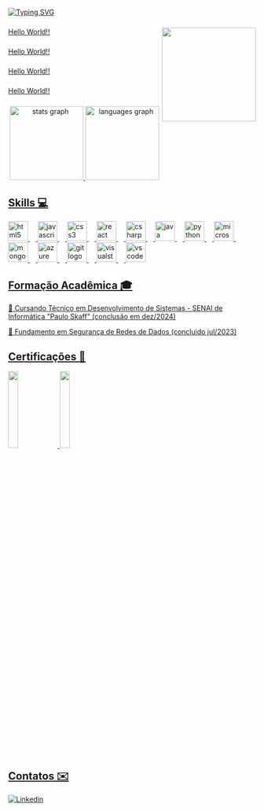 

<a href="https://git.io/typing-svg"><img src="https://readme-typing-svg.demolab.com?font=Fira+Code&pause=1000&color=FF7D9D&center=true&vCenter=true&width=476&height=80&lines=Hello+World!!+%3C3" alt="Typing SVG" />


<img align="right" height="191" src="https://i.pinimg.com/originals/23/66/cd/2366cd1023ffb7c12b813a6fd0400265.gif"  />

###

<p align="left">Hello World!!</p>

###

<p align="left">Hello World!!</p>

###

<p align="left">Hello World!!</p>

###

<p align="left">Hello World!!</p>

###

<div align="center">
  <img src="https://github-readme-stats.vercel.app/api?username=csayuriwz&hide_title=false&hide_rank=false&show_icons=true&include_all_commits=true&count_private=true&disable_animations=false&theme=dracula&locale=en&hide_border=false&order=1" height="150" alt="stats graph"  />
  <img src="https://github-readme-stats.vercel.app/api/top-langs?username=csayuriwz&locale=en&hide_title=false&layout=compact&card_width=320&langs_count=5&theme=dracula&hide_border=false&order=2" height="150" alt="languages graph"  />
</div>

###

  
<div style="display: inline_block">
 <h2> Skills 💻 </h2>
 

  <img src="https://cdn.jsdelivr.net/gh/devicons/devicon/icons/html5/html5-original.svg" height="40" alt="html5 logo"  />
  <img width="12" />
  <img src="https://cdn.jsdelivr.net/gh/devicons/devicon/icons/javascript/javascript-original.svg" height="40" alt="javascript logo"  />
  <img width="12" />
  <img src="https://cdn.jsdelivr.net/gh/devicons/devicon/icons/css3/css3-original.svg" height="40" alt="css3 logo"  />
  <img width="12" />
  <img src="https://cdn.jsdelivr.net/gh/devicons/devicon/icons/react/react-original.svg" height="40" alt="react logo"  />
  <img width="12" />
  <img src="https://cdn.jsdelivr.net/gh/devicons/devicon/icons/csharp/csharp-original.svg" height="40" alt="csharp logo"  />
  <img width="12" />
  <img src="https://cdn.jsdelivr.net/gh/devicons/devicon/icons/java/java-original.svg" height="40" alt="java logo"  />
  <img width="12" />
  <img src="https://cdn.jsdelivr.net/gh/devicons/devicon/icons/python/python-original.svg" height="40" alt="python logo"  />
  <img width="12" />
  <img src="https://cdn.jsdelivr.net/gh/devicons/devicon/icons/microsoftsqlserver/microsoftsqlserver-plain.svg" height="40" alt="microsoftsqlserver logo"  />
  <img width="12" />
  <img src="https://cdn.jsdelivr.net/gh/devicons/devicon/icons/mongodb/mongodb-original.svg" height="40" alt="mongodb logo"  />
  <img width="12" />
  <img src="https://cdn.jsdelivr.net/gh/devicons/devicon/icons/azure/azure-original.svg" height="40" alt="azure logo"  />
  <img width="12" />
  <img src="https://cdn.jsdelivr.net/gh/devicons/devicon/icons/git/git-original.svg" height="40" alt="git logo"  />
  <img width="12" />
  <img src="https://cdn.jsdelivr.net/gh/devicons/devicon/icons/visualstudio/visualstudio-plain.svg" height="40" alt="visualstudio logo"  />
  <img width="12" />
  <img src="https://cdn.jsdelivr.net/gh/devicons/devicon/icons/vscode/vscode-original.svg" height="40" alt="vscode logo"  />
</div>



<div style="display: inline_block">
 <h2> Formação Acadêmica 🎓 </h2>
 
 📌 Cursando Técnico em Desenvolvimento de Sistemas - SENAI de Informática "Paulo Skaff" (conclusão em dez/2024)
  
📌 Fundamento em Segurança de Redes de Dados (concluido jul/2023)

  <div style="display: inline_block">
  <h2> Certificações 📑</h2>

  <div>

  <a href="https://www.credly.com/badges/3c0590e9-d589-4b47-8422-5c18bbcb2a44/public_url">
  <img width="20%" height="20%"  src="https://images.credly.com/size/680x680/images/2a6251f2-737b-4bf6-9190-d77570cc76fc/CERT-Fundamentals-Power-Platform.png"/>

  <a href="https://www.credly.com/badges/40c11381-3220-4419-a19e-26b95ab4e883">
  <img width="20%" height="20%"  src="https://images.credly.com/images/4136ced8-75d5-4afb-8677-40b6236e2672/azure-ai-fundamentals-600x600.png"/>
    
  </div>
  </div>
  
## Contatos ✉️
  [![Linkedin](https://img.shields.io/badge/LinkedIn-0077B5?style=for-the-badge&logo=linkedin&logoColor=white)](https://www.linkedin.com/in/catarina-sayuri-103103224/)
